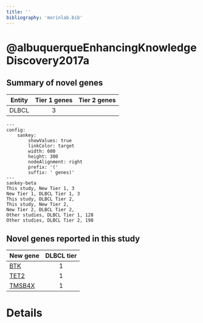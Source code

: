 ```yaml
---
title: ''
bibliography: 'morinlab.bib'
---
```


# @albuquerqueEnhancingKnowledgeDiscovery2017a
## Summary of novel genes

|Entity| Tier 1 genes| Tier 2 genes|
|:-:|:-:|:-:|
|DLBCL|3||
```mermaid
---
config:
    sankey:
        showValues: true
        linkColor: target
        width: 600
        height: 300
        nodeAlignment: right
        prefix: '('
        suffix: ' genes)'
---
sankey-beta
This study, New Tier 1, 3
New Tier 1, DLBCL Tier 1, 3
This study, DLBCL Tier 2, 
This study, New Tier 2, 
New Tier 2, DLBCL Tier 2, 
Other studies, DLBCL Tier 1, 128
Other studies, DLBCL Tier 2, 198
```


## Novel genes reported in this study

|New gene|DLBCL tier|
|:-|:-:|
|[BTK](BTK)|1 |
|[TET2](TET2)|1 |
|[TMSB4X](TMSB4X)|1 |

# Details

